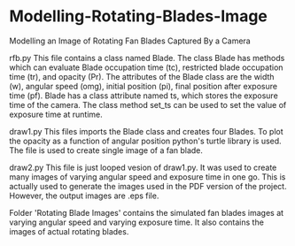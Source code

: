 # Modelling-Rotating-Blades-Image
Modelling an Image of Rotating Fan Blades Captured By a Camera

rfb.py
This file contains a class named Blade. The class Blade has methods which can evaluate Blade occupation time (tc), restricted blade occupation time (tr), and opacity (Pr). The attributes of the Blade class are the width (w), angular speed (omg), initial position (pi), final position after exposure time (pf). Blade has a class attribute named ts, which stores the exposure time of the camera. The class method set_ts can be used to set the value of exposure time at runtime. 

draw1.py
This files imports the Blade class and creates four Blades. To plot the opacity as a function of angular position python's turtle library is used. The file is used to create single image of a fan blade. 

draw2.py
This file is just looped vesion of draw1.py. It was used to create many images of varying angular speed and exposure time in one go. This is actually used to generate the images used in the PDF version of the project. However, the output images are .eps file.

Folder 'Rotating Blade Images' contains the simulated fan blades images at varying angular speed and varying exposure time. It also contains the images of actual rotating blades.
